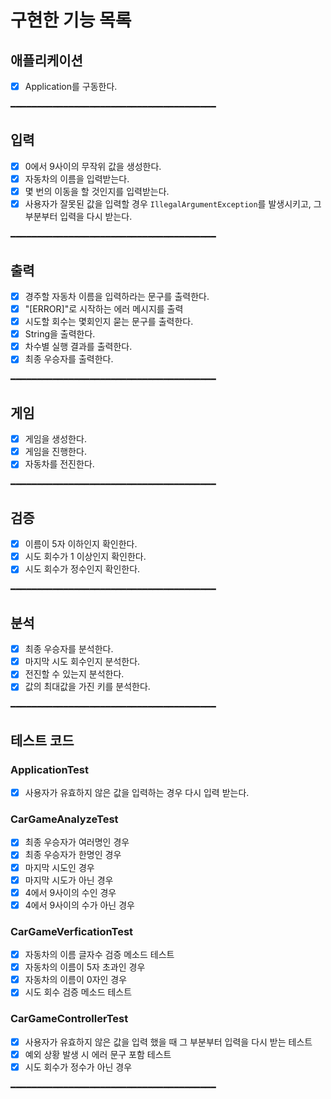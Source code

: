 # 구현한 기능 목록

## 애플리케이션

- [x]  Application를 구동한다.

━━━━━━━━━━━━━━━━━━━━━━━━━━━━━━━━━━━━━━━

## 입력

- [x]  0에서 9사이의 무작위 값을 생성한다.
- [x]  자동차의 이름을 입력받는다.
- [x]  몇 번의 이동을 할 것인지를 입력받는다.
- [x]  사용자가 잘못된 값을 입력할 경우 `IllegalArgumentException`를 발생시키고, 그 부분부터 입력을 다시 받는다.

━━━━━━━━━━━━━━━━━━━━━━━━━━━━━━━━━━━━━━━

## 출력

- [x]  경주할 자동차 이름을 입력하라는 문구를 출력한다.
- [x]  "[ERROR]"로 시작하는 에러 메시지를 출력
- [x]  시도할 회수는 몇회인지 묻는 문구를 출력한다.
- [x]  String을 출력한다.
- [x]  차수별 실행 결과를 출력한다.
- [x]  최종 우승자를 출력한다.

━━━━━━━━━━━━━━━━━━━━━━━━━━━━━━━━━━━━━━━

## 게임

- [x]  게임을 생성한다.
- [x]  게임을 진행한다.
- [x]  자동차를 전진한다.

━━━━━━━━━━━━━━━━━━━━━━━━━━━━━━━━━━━━━━━

## 검증

- [x]  이름이 5자 이하인지 확인한다.
- [x]  시도 회수가 1 이상인지 확인한다.
- [x]  시도 회수가 정수인지 확인한다.

━━━━━━━━━━━━━━━━━━━━━━━━━━━━━━━━━━━━━━━

## 분석

- [x]  최종 우승자를 분석한다.
- [x]  마지막 시도 회수인지 분석한다.
- [x]  전진할 수 있는지 분석한다.
- [x]  값의 최대값을 가진 키를 분석한다.

━━━━━━━━━━━━━━━━━━━━━━━━━━━━━━━━━━━━━━━


## 테스트 코드

### ApplicationTest

- [x]  사용자가 유효하지 않은 값을 입력하는 경우 다시 입력 받는다.

### CarGameAnalyzeTest

- [x]  최종 우승자가 여러명인 경우
- [x]  최종 우승자가 한명인 경우
- [x]  마지막 시도인 경우
- [x]  마지막 시도가 아닌 경우
- [x]  4에서 9사이의 수인 경우
- [x]  4에서 9사이의 수가 아닌 경우

### CarGameVerficationTest

- [x]  자동차의 이름 글자수 검증 메소드 테스트
- [x]  자동차의 이름이 5자 초과인 경우
- [x]  자동차의 이름이 0자인 경우
- [x]  시도 회수 검증 메소드 테스트

### CarGameControllerTest

- [x]  사용자가 유효하지 않은 값을 입력 했을 때 그 부분부터 입력을 다시 받는 테스트
- [x]  예외 상황 발생 시 에러 문구 포함 테스트
- [x]  시도 회수가 정수가 아닌 경우

━━━━━━━━━━━━━━━━━━━━━━━━━━━━━━━━━━━━━━━
